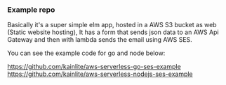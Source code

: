### Example repo

Basically it's a super simple elm app, hosted in a AWS S3 bucket as web (Static website hosting),
It has a form that sends json data to an AWS Api Gateway and then with lambda sends the email using AWS SES.

You can see the example code for go and node below:

https://github.com/kainlite/aws-serverless-go-ses-example
https://github.com/kainlite/aws-serverless-nodejs-ses-example
